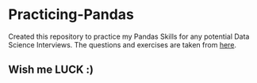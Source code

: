# Practicing-Pandas

Created this repository to practice my Pandas Skills for any potential Data Science Interviews. The questions and exercises are taken from [here](https://github.com/mohdsahil2307/pandas_exercises).

## Wish me LUCK :)
